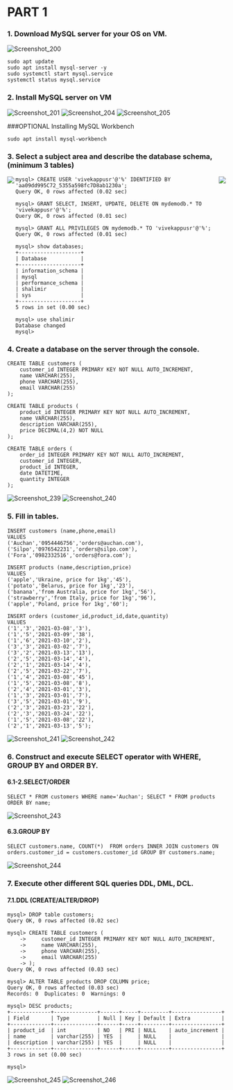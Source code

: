 # PART 1
### 1. Download MySQL server for your OS on VM.
![Screenshot_200](https://user-images.githubusercontent.com/106797604/213680597-48f7ccc5-e103-462f-b40d-f095007dbd69.png)
```
sudo apt update
sudo apt install mysql-server -y
sudo systemctl start mysql.service
systemctl status mysql.service
```
### 2. Install MySQL server on VM
![Screenshot_201](https://user-images.githubusercontent.com/106797604/213682136-867e40db-0ec0-4b8e-831d-ea5fe2491646.png)
![Screenshot_204](https://user-images.githubusercontent.com/106797604/213706314-0231835c-e5da-420e-89f9-aadfddb352e1.png)
![Screenshot_205](https://user-images.githubusercontent.com/106797604/213706686-d758c72b-12e7-45f8-bd61-05591ee2224d.png)

###OPTIONAL Installing MySQL Workbench 
```
sudo apt install mysql-workbench
```
### 3. Select a subject area and describe the database schema, (minimum 3 tables)
<img src="https://user-images.githubusercontent.com/123692654/215392725-b9fd8cf8-78ae-43f1-bbf0-2864e929867c.png" align="right">
<img src="https://user-images.githubusercontent.com/123692654/215392738-0e2f6cc9-d9b5-4e30-bd7a-7b5f2bae6bde.png" align="left">

```
mysql> CREATE USER 'vivekappusr'@'%' IDENTIFIED BY 'aa09dd995C72_5355a598fc7D8ab1230a';
Query OK, 0 rows affected (0.02 sec)

mysql> GRANT SELECT, INSERT, UPDATE, DELETE ON mydemodb.* TO 'vivekappusr'@'%';
Query OK, 0 rows affected (0.01 sec)

mysql> GRANT ALL PRIVILEGES ON mydemodb.* TO 'vivekappusr'@'%';
Query OK, 0 rows affected (0.01 sec)

mysql> show databases;
+--------------------+
| Database           |
+--------------------+
| information_schema |
| mysql              |
| performance_schema |
| shalimir           |
| sys                |
+--------------------+
5 rows in set (0.00 sec)

mysql> use shalimir
Database changed
mysql>

```
### 4. Create a database on the server through the console.
```
CREATE TABLE customers (
    customer_id INTEGER PRIMARY KEY NOT NULL AUTO_INCREMENT,
    name VARCHAR(255),
    phone VARCHAR(255),
    email VARCHAR(255)
); 

CREATE TABLE products (  
    product_id INTEGER PRIMARY KEY NOT NULL AUTO_INCREMENT,
    name VARCHAR(255),
    description VARCHAR(255),
    price DECIMAL(4,2) NOT NULL
);  

CREATE TABLE orders (
    order_id INTEGER PRIMARY KEY NOT NULL AUTO_INCREMENT,  
    customer_id INTEGER,  
    product_id INTEGER,  
    date DATETIME,  
    quantity INTEGER  
);
```

![Screenshot_239](https://user-images.githubusercontent.com/123692654/215393773-3be52397-d0c9-468e-ad3c-9970342ba403.png)
![Screenshot_240](https://user-images.githubusercontent.com/123692654/215393775-80ea5336-7d9d-4f12-9cc9-c99a9b2bfe4b.png)

### 5. Fill in tables.
```
INSERT customers (name,phone,email)
VALUES
('Auchan','0954446756','orders@auchan.com'),
('Silpo','0976542231','orders@silpo.com'),
('Fora','0982332516','orders@fora.com');

INSERT products (name,description,price)
VALUES
('apple','Ukraine, price for 1kg','45'),
('potato','Belarus, price for 1kg','23'),
('banana','from Australia, price for 1kg','56'),
('strawberry','from Italy, price for 1kg','96'),
('apple','Poland, price for 1kg','60');

INSERT orders (customer_id,product_id,date,quantity)
VALUES
('1','3','2021-03-08','3'),
('1','5','2021-03-09','38'),
('1','6','2021-03-10','2'),
('3','3','2021-03-02','7'),
('3','2','2021-03-13','13'),
('2','5','2021-03-14','4'),
('2','1','2021-03-14','4'),
('2','5','2021-03-22','7'),
('1','4','2021-03-08','45'),
('1','5','2021-03-08','8'),
('2','4','2021-03-01','3'),
('1','3','2021-03-01','7'),
('3','5','2021-03-01','9'),
('2','3','2021-03-23','22'),
('2','3','2021-03-24','22'),
('1','5','2021-03-08','22'),
('2','1','2021-03-13','5');
```
![Screenshot_241](https://user-images.githubusercontent.com/123692654/215394299-1c6c4737-cd43-48cd-bdaf-550361894d70.png)
![Screenshot_242](https://user-images.githubusercontent.com/123692654/215394303-42af7144-ba8d-41ce-b3dc-cbc39afa0f57.png)


### 6. Construct and execute SELECT operator with WHERE, GROUP BY and ORDER BY.
#### 6.1-2.SELECT/ORDER
```
SELECT * FROM customers WHERE name='Auchan'; SELECT * FROM products ORDER BY name;
```

![Screenshot_243](https://user-images.githubusercontent.com/123692654/215394827-96d05a6f-ac53-40ad-82b1-70db00be7a51.png)


#### 6.3.GROUP BY

```
SELECT customers.name, COUNT(*)  FROM orders INNER JOIN customers ON orders.customer_id = customers.customer_id GROUP BY customers.name;
```
![Screenshot_244](https://user-images.githubusercontent.com/123692654/215395527-6560924a-fe48-4245-87d1-756bb14d3ddd.png)

### 7. Execute other different SQL queries DDL, DML, DCL.
#### 7.1.DDL (CREATE/ALTER/DROP)
```
mysql> DROP table customers;
Query OK, 0 rows affected (0.02 sec)

mysql> CREATE TABLE customers (
    ->     customer_id INTEGER PRIMARY KEY NOT NULL AUTO_INCREMENT,
    ->     name VARCHAR(255),
    ->     phone VARCHAR(255),
    ->     email VARCHAR(255)
    -> );
Query OK, 0 rows affected (0.03 sec)

mysql> ALTER TABLE products DROP COLUMN price;
Query OK, 0 rows affected (0.03 sec)
Records: 0  Duplicates: 0  Warnings: 0

mysql> DESC products;
+-------------+--------------+------+-----+---------+----------------+
| Field       | Type         | Null | Key | Default | Extra          |
+-------------+--------------+------+-----+---------+----------------+
| product_id  | int          | NO   | PRI | NULL    | auto_increment |
| name        | varchar(255) | YES  |     | NULL    |                |
| description | varchar(255) | YES  |     | NULL    |                |
+-------------+--------------+------+-----+---------+----------------+
3 rows in set (0.00 sec)

mysql>

```


![Screenshot_245](https://user-images.githubusercontent.com/123692654/215484979-c2e3eced-b1f2-403d-b713-a6ebbe9f2bf6.png)
![Screenshot_246](https://user-images.githubusercontent.com/123692654/215484986-8925e0e4-244c-40e9-9557-4b0bbbc53247.png)

